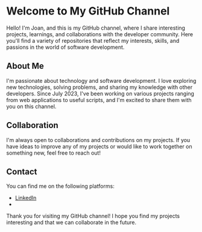 # Welcome to My GitHub Channel

Hello! I'm Joan, and this is my GitHub channel, where I share interesting projects, learnings, and collaborations with the developer community. Here you'll find a variety of repositories that reflect my interests, skills, and passions in the world of software development.

## About Me

I'm passionate about technology and software development. I love exploring new technologies, solving problems, and sharing my knowledge with other developers. Since July 2023, I've been working on various projects ranging from web applications to useful scripts, and I'm excited to share them with you on this channel.

## Collaboration

I'm always open to collaborations and contributions on my projects. If you have ideas to improve any of my projects or would like to work together on something new, feel free to reach out!

## Contact

You can find me on the following platforms:

- [LinkedIn](https://www.linkedin.com/in/joan-benaiges-94bb9460/)
- [Email]: (jobeto87@gmail.com)

Thank you for visiting my GitHub channel! I hope you find my projects interesting and that we can collaborate in the future.
